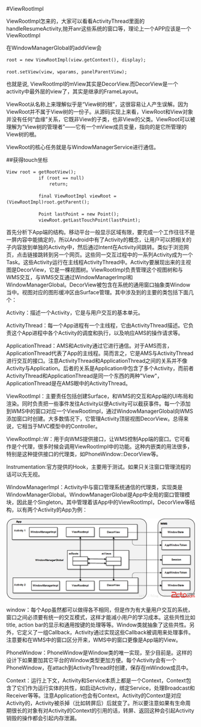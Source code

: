 #ViewRootImpl

ViewRootImpl怎来的，大家可以看看ActivityThread里面的handleResumeActivity,抛开anr这些系统的窗口等，理论上一个APP应该是一个ViewRootImpl


在WindowManagerGlobal的addView会

    root = new ViewRootImpl(view.getContext(), display);

    root.setView(view, wparams, panelParentView);

也就是说, ViewRootImpl的mView其实是DecorView.而DecorView是一个activity中最外层的view了，其实是继承的FrameLayout。


ViewRoot从名称上来理解似乎是“View树的根”，这很容易让人产生误解。因为ViewRoot并不属于View树的一份子。从源码实现上来看，ViewRoot和View对象并没有任何“血缘”关系，它既非View的子类，也非View的父类。ViewRoot可以被理解为“View树的管理者”——它有一个mView成员变量，指向的是它所管理的View树的根。

ViewRoot的核心任务就是与WindowManagerService进行通信。



##获得touch坐标

    View root = getRootView();
                if (root == null)
                    return;

                final ViewRootImpl viewRoot = (ViewRootImpl)root.getParent();

                Point lastPoint = new Point();
                viewRoot.getLastTouchPoint(lastPoint);




首先分析下App端的结构。移动平台一般显示区域有限，要完成一个工作往往不是一屏内容中能搞定的，所以Android中有了Activity的概念，让用户可以把相关的子内容放到单独的Activity中，然后通过Intent在Activity间跳转。类似于浏览网页，点击链接跳转到另一个网页。这些同一交互过程中的一系列Activity成为一个Task。这些Activity运行在主线程ActivityThread中。Activity要展现出来的主视图是DecorView，它是一棵视图树。ViewRootImpl负责管理这个视图树和与WMS交互，与WMS交互通过WindowManagerImpl和WindowManagerGlobal。DecorView被包含在系统的通用窗口抽象类Window当中。视图对应的图形缓冲区由Surface管理。其中涉及到的主要的类包括下面几个：

Activity：描述一个Activity，它是与用户交互的基本单元。

ActivityThread：每一个App进程有一个主线程，它由ActivityThread描述。它负责这个App进程中各个Activity的调度和执行，以及响应AMS的操作请求等。

ApplicationThread：AMS和Activity通过它进行通信。对于AMS而言，ApplicationThread代表了App的主线程。简而言之，它是AMS与ActivityThread进行交互的接口。注意ActivityThread和ApplicationThread之间的关系并不像Activity与Application。后者的关系是Application中包含了多个Activity，而前者ActivityThread和ApplicationThread是同一个东西的两种"View"，ApplicationThread是在AMS眼中的ActivityThread。

ViewRootImpl：主要责任包括创建Surface，和WMS的交互和App端的UI布局和渲染。同时负责把一些事件发往Activity以便Activity可以截获事件。每一个添加到WMS中的窗口对应一个ViewRootImpl，通过WindowManagerGlobal向WMS添加窗口时创建。大多数情况下，它管理Activity顶层视图DecorView。总得来说，它相当于MVC模型中的Controller。

ViewRootImpl::W：用于向WMS提供接口，让WMS控制App端的窗口。它可看作是个代理，很多时候会调用ViewRootImpl中的功能。这种内嵌类的用法很多，特别是这种提供接口的代理类，如PhoneWindow::DecorView等。

Instrumentation:官方提供的Hook，主要用于测试。如果只关注窗口管理流程的话可以先无视。

WindowManagerImpl：Activity中与窗口管理系统通信的代理类，实现类是WindowManagerGlobal。WindowManagerGlobal是App中全局的窗口管理模块，因此是个Singleton。其中管理着该App中的ViewRootImpl，DecorView等结构，以有两个Activity的App为例：

![app](20140715085738123.png)


window：每个App虽然都可以做得各不相同，但是作为有大量用户交互的系统，窗口之间必须要有统一的交互模式，这样才能减小用户的学习成本。这些共性比如title, action bar的显示和通用按键的处理等等。Window类就抽象了这些共性。另外，它定义了一组Callback，Activity通过实现这些Callback被调用来处理事件。注意要和在WMS中的窗口区分开来，WMS中的窗口更像是App端的View。

PhoneWindow：PhoneWindow是Window类的唯一实现，至少目前是。这样的设计下如果要加其它平台的Window类型更加方便。每个Activity会有一个PhoneWindow，在attach到ActivityThread时创建，保存在mWindow成员中。

Context：运行上下文，Activity和Service本质上都是一个Context，Context包含了它们作为运行实体的共性，如启动Activity，绑定Service，处理Broadcast和Receiver等等。注意Application也会有Context。Activity的Context是对应Activity的，Activity被杀掉（比如转屏后）后就变了。所以要注意如果有生命周期很长的对象有对Activity的Context的引用的话，转屏、返回这种会引起Activity销毁的操作都会引起内存泄漏。
